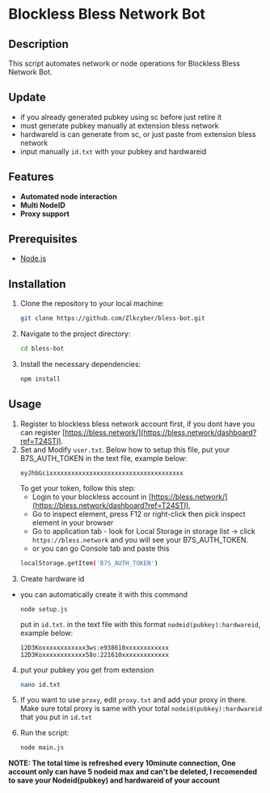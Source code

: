 # Blockless Bless Network Bot 

## Description
This script automates network or node operations for Blockless Bless Network Bot.

## Update

- if you already generated pubkey using sc before just retire it
- must generate pubkey manually at extension bless network
- hardwareId is can generate from sc, or just paste from extension bless network
- input manually `id.txt` with your pubkey and hardwareid

## Features
- **Automated node interaction**
- **Multi NodeID**
- **Proxy support**

## Prerequisites
- [Node.js](https://nodejs.org/)

## Installation

1. Clone the repository to your local machine:
   ```bash
   git clone https://github.com/Zlkcyber/bless-bot.git
   ```
2. Navigate to the project directory:
	```bash
	cd bless-bot
	```
3. Install the necessary dependencies:
	```bash
	npm install
	```

## Usage
1. Register to blockless bless network account first, if you dont have you can register [https://bless.network/](https://bless.network/dashboard?ref=T24STI).
2. Set and Modify `user.txt`. Below how to setup this file, put your B7S_AUTH_TOKEN in the text file, example below:
	```
	eyJhbGcixxxxxxxxxxxxxxxxxxxxxxxxxxxxxxxxxxxxx
	```
	To get your token, follow this step:
	- Login to your blockless account in [https://bless.network/](https://bless.network/dashboard?ref=T24STI), 
	- Go to inspect element, press F12 or right-click then pick inspect element in your browser
	- Go to application tab - look for Local Storage in storage list -> click `https://bless.network` and you will see your B7S_AUTH_TOKEN.
	- or you can go Console tab and paste this 
	```bash
	localStorage.getItem('B7S_AUTH_TOKEN')
	```
3. Create hardware id
- you can automatically create it with this command
    ```
    node setup.js
    ```
	put in `id.txt`. in the text file with this format `nodeid(pubkey):hardwareid`, example below:
	```
 	12D3Koxxxxxxxxxxxx3ws:e938610xxxxxxxxxxxx
	12D3Koxxxxxxxxxxxx58o:221610xxxxxxxxxxxxx
 	```
4. put your pubkey you get from extension
	```bash
	nano id.txt
	```

5. If you want to use `proxy`, edit `proxy.txt` and add your proxy in there. Make sure total proxy is same with your total `nodeid(pubkey):hardwareid` that you put in `id.txt` 
6. Run the script:
	```bash
	node main.js
	```
**NOTE: The total time is refreshed every 10minute connection, One account only can have 5 nodeid max and can't be deleted, I recomended to save your Nodeid(pubkey) and hardwareid of your account**

